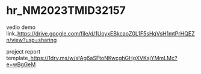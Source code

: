 # hr_NM2023TMID32157

vedio demo link_https://drive.google.com/file/d/1UoyxEBkcaoZ0L1F5sHqVsH1mtPrHQEZn/view?usp=sharing

project report template_https://1drv.ms/w/s!Ag6aSFtoNKwcghGHgXVKsjYMmLMc?e=wBgGeM

